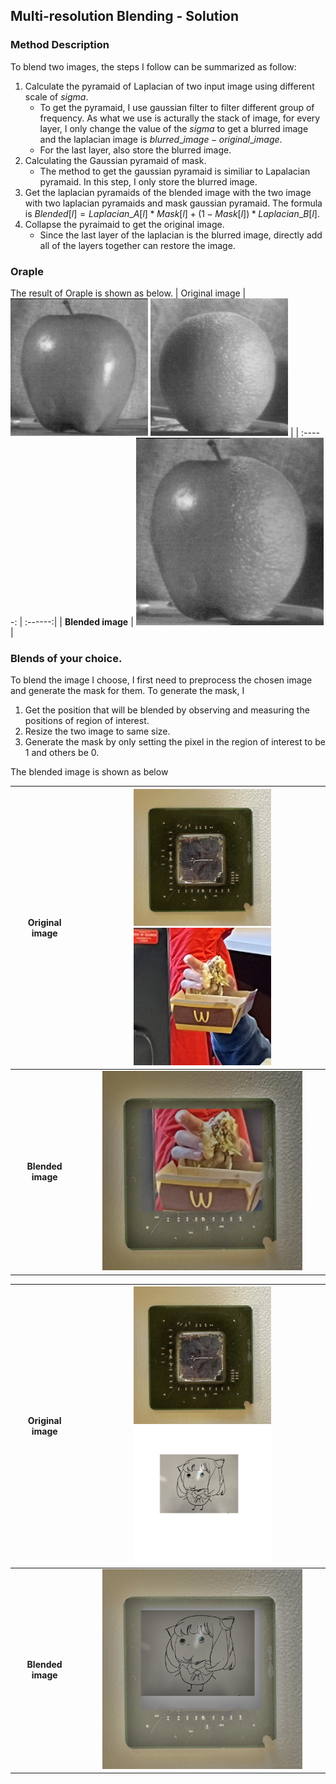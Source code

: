 ## Multi-resolution Blending - Solution

### Method Description

To blend two images, the steps I follow can be summarized as follow:

1. Calculate the pyramaid of Laplacian of two input image using different scale of $sigma$.
    * To get the pyramaid, I use gaussian filter to filter different group of frequency. As what we use is acturally the stack of image, for every layer, I only change the value of the $sigma$ to get a blurred image and the laplacian image is $blurred\_image - original\_image$.
    * For the last layer, also store the blurred image.
2. Calculating the Gaussian pyramaid of mask.
    * The method to get the gaussian pyramaid is similiar to Lapalacian pyramaid. In this step, I only store the blurred image.
3. Get the laplacian pyramaids of the blended image with the two image with two laplacian pyramaids and mask gaussian pyramaid. The formula is $Blended[l] = Laplacian\_A[l] * Mask[l] + (1 - Mask[l]) * Laplacian\_B[l]$.
4. Collapse the pyraimaid to get the original image.
    * Since the last layer of the laplacian is the blurred image, directly add all of the layers together can restore the image.
### Oraple
The result of Oraple is shown as below.
| Original image | <img src=apple.jpeg width="220"> <img src=orange.jpeg width="220"> |
| :-----: | :------:|
| **Blended image** | ![Image](result.png) | 


### Blends of your choice.

To blend the image I choose, I first need to preprocess the chosen image and generate the mask for them. To generate the mask, I 
1. Get the position that will be blended by observing and measuring the positions of region of interest.
2. Resize the two image to same size.
3. Generate the mask by only setting the pixel in the region of interest to be 1 and others be 0.

The blended image is shown as below

| Original image | <img src=cpu.jpg width="220"> <img src=burger_resize.jpg width="220">|
| :-----: | :------: |
| **Blended image** | <img src=result_interest.png width="320"> |

| Original image | <img src=cpu.jpg width="220"> <img src=cartoon_r.png width="220" height="220">|
| :-----: | :------: |
| **Blended image** |<img src=result_interest2.png width="320"> |
